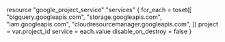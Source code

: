 
resource "google_project_service" "services" {
  for_each = toset([
    "bigquery.googleapis.com",
    "storage.googleapis.com",
    "iam.googleapis.com",
    "cloudresourcemanager.googleapis.com",
  ])
  project = var.project_id
  service = each.value
  disable_on_destroy = false
}
